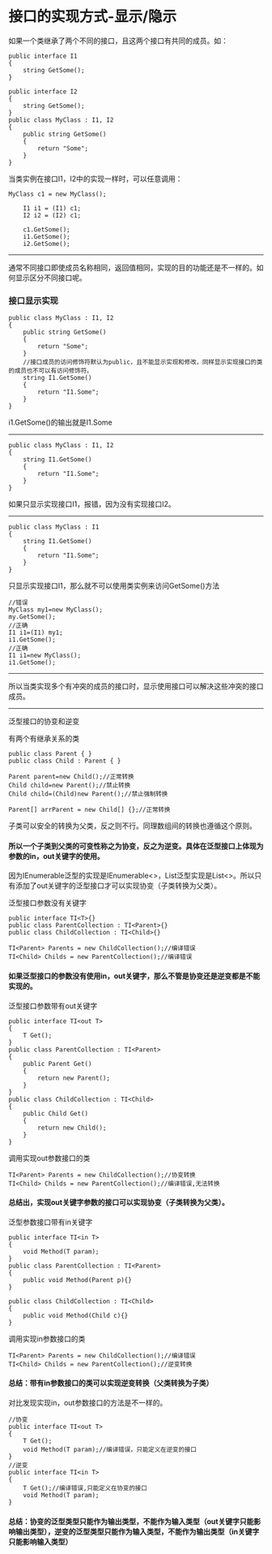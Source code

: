 # 接口的实现方式-显示/隐示
如果一个类继承了两个不同的接口，且这两个接口有共同的成员。如：
```CSharp
public interface I1
{
    string GetSome();
}

public interface I2
{
    string GetSome();
}
public class MyClass : I1, I2
{
    public string GetSome()
    {
        return "Some";
    }
}
```
当类实例在接口I1，I2中的实现一样时，可以任意调用：
```CSharp
MyClass c1 = new MyClass();

    I1 i1 = (I1) c1;
    I2 i2 = (I2) c1;

    c1.GetSome();
    i1.GetSome();
    i2.GetSome();
```
---
通常不同接口即使成员名称相同，返回值相同，实现的目的功能还是不一样的。如何显示区分不同接口呢。
### 接口显示实现
```CSharp
public class MyClass : I1, I2
{
    public string GetSome()
    {
        return "Some";
    }
    //接口成员的访问修饰符默认为public，且不能显示实现和修改，同样显示实现接口的类的成员也不可以有访问修饰符。
    string I1.GetSome()
    {
        return "I1.Some";
    }
}
```
i1.GetSome()的输出就是I1.Some

---
```CSharp
public class MyClass : I1, I2
{   
    string I1.GetSome()
    {
        return "I1.Some";
    }
}
```
如果只显示实现接口I1，报错，因为没有实现接口I2。

---
```CSharp
public class MyClass : I1
{   
    string I1.GetSome()
    {
        return "I1.Some";
    }
}
```
只显示实现接口I1，那么就不可以使用类实例来访问GetSome()方法
```CSharp
//错误
MyClass my1=new MyClass();
my.GetSome();
//正确
I1 i1=(I1) my1;
i1.GetSome();
//正确
I1 i1=new MyClass();
i1.GetSome();
```
---

所以当类实现多个有冲突的成员的接口时，显示使用接口可以解决这些冲突的接口成员。

---
泛型接口的协变和逆变
 
有两个有继承关系的类

```CSharp
public class Parent { }
public class Child : Parent { }
```
```CSharp
Parent parent=new Child();//正常转换
Child child=new Parent();//禁止转换
Child child=(Child)new Parent();//禁止强制转换

Parent[] arrParent = new Child[] {};//正常转换
```
子类可以安全的转换为父类，反之则不行。同理数组间的转换也遵循这个原则。

#### 所以一个子类到父类的可变性称之为协变，反之为逆变。具体在泛型接口上体现为参数的in，out关键字的使用。
因为IEnumerable泛型的实现是IEnumerable<<out T>>，List泛型实现是List<<T>>。所以只有添加了out关键字的泛型接口才可以实现协变（子类转换为父类）。

泛型接口参数没有关键字
```CSharp
public interface TI<T>{}
public class ParentCollection : TI<Parent>{}
public class ChildCollection : TI<Child>{}

TI<Parent> Parents = new ChildCollection();//编译错误
TI<Child> Childs = new ParentCollection();//编译错误
```
#### 如果泛型接口的参数没有使用in，out关键字，那么不管是协变还是逆变都是不能实现的。

泛型接口参数带有out关键字
``` CSharp 
public interface TI<out T>
{
    T Get();
}
public class ParentCollection : TI<Parent>
{
    public Parent Get()
    {
        return new Parent();
    }
}
public class ChildCollection : TI<Child>
{
    public Child Get()
    {
        return new Child();
    }
}  
```
调用实现out参数接口的类
```CSharp
TI<Parent> Parents = new ChildCollection();//协变转换
TI<Child> Childs = new ParentCollection();//编译错误,无法转换
```
#### 总结出，实现out关键字参数的接口可以实现协变（子类转换为父类）。
泛型参数接口带有in关键字
```CSharp
public interface TI<in T>
{
    void Method(T param);
}
public class ParentCollection : TI<Parent>
{
    public void Method(Parent p){}
}

public class ChildCollection : TI<Child>
{
    public void Method(Child c){}
}
```
调用实现in参数接口的类
```CSharp
TI<Parent> Parents = new ChildCollection();//编译错误
TI<Child> Childs = new ParentCollection();//逆变转换
```
#### 总结：带有in参数接口的类可以实现逆变转换（父类转换为子类）

对比发现实现in，out参数接口的方法是不一样的。
```CSharp
//协变
public interface TI<out T>
{
    T Get();
    void Method(T param);//编译错误，只能定义在逆变的接口
}
//逆变
public interface TI<in T>
{
    T Get();//编译错误,只能定义在协变的接口
    void Method(T param);
}
```
#### 总结：协变的泛型类型只能作为输出类型，不能作为输入类型（out关键字只能影响输出类型），逆变的泛型类型只能作为输入类型，不能作为输出类型（in关键字只能影响输入类型）


